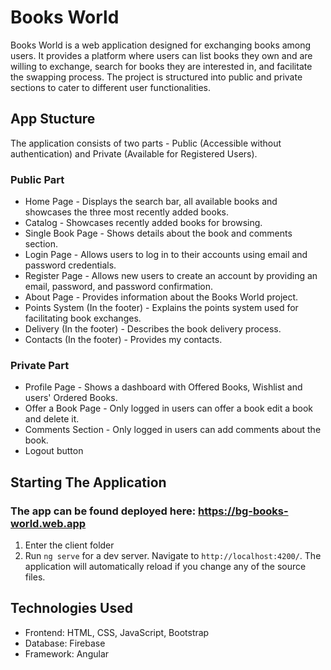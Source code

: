 # Books World

Books World is a web application designed for exchanging books among users. It provides a platform where users can list books they own and are willing to exchange, search for books they are interested in, and facilitate the swapping process. The project is structured into public and private sections to cater to different user functionalities.

## App Stucture

The application consists of two parts - Public (Accessible without authentication) and Private (Available for Registered Users).

### Public Part
* Home Page - Displays the search bar, all available books and showcases the three most recently added books.
* Catalog - Showcases recently added books for browsing.
* Single Book Page - Shows details about the book and comments section.
* Login Page - Allows users to log in to their accounts using email and password credentials.
* Register Page - Allows new users to create an account by providing an email, password, and password confirmation.
* About Page - Provides information about the Books World project.
* Points System (In the footer) - Explains the points system used for facilitating book exchanges.
* Delivery (In the footer) - Describes the book delivery process.
* Contacts (In the footer) - Provides my contacts.

### Private Part
* Profile Page - Shows a dashboard with Offered Books, Wishlist and users' Ordered Books.
* Offer a Book Page - Only logged in users can offer a book edit a book and delete it.
* Comments Section - Only logged in users can add comments about the book.
* Logout button

## Starting The Application
### The app can be found deployed here: https://bg-books-world.web.app
1. Enter the client folder
2. Run `ng serve` for a dev server. Navigate to `http://localhost:4200/`. The application will automatically reload if you change any of the source files.

## Technologies Used
* Frontend: HTML, CSS, JavaScript, Bootstrap
* Database: Firebase
* Framework: Angular
